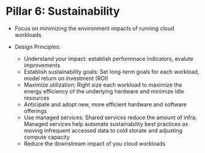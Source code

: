 # Pillar 6: Sustainability

- Focus on minimizing the environment impacts of running cloud workloads

- Design Principles:
  - Understand your impact: establish performnace indicators, evalute improvements
  - Establish sustainability goals: Set long-term goals for each workload, model return on investment (ROI)
  - Maximize utilization: Right size each workload to maximize the energy efficiency of the underlying hardware and minimize idle resources
  - Anticipate and adopt new, more efficient hardware and software offerings
  - Use managed services: Shared services reduce the amount of infra;
    Managed services help automate sustainability best practices as moving infrequent accessed data to cold storate and adjusting compute capacity
  - Reduce the downstream impact of you cloud workloads
